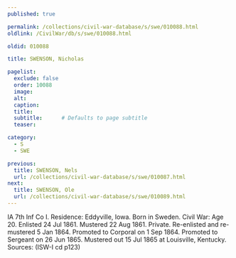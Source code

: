 ```yaml
---
published: true

permalink: /collections/civil-war-database/s/swe/010088.html
oldlink: /CivilWar/db/s/swe/010088.html

oldid: 010088

title: SWENSON, Nicholas

pagelist:
  exclude: false
  order: 10088
  image: 
  alt:
  caption:
  title:
  subtitle:      # Defaults to page subtitle
  teaser:

category: 
  - S 
  - SWE

previous:
  title: SWENSON, Nels
  url: /collections/civil-war-database/s/swe/010087.html  
next:
  title: SWENSON, Ole
  url: /collections/civil-war-database/s/swe/010089.html   
---
```

IA 7th Inf Co I. Residence: Eddyville, Iowa. Born in Sweden. Civil War: Age 20. Enlisted 24 Jul 1861. Mustered 22 Aug 1861. Private. Re-enlisted and re-mustered 5 Jan 1864. Promoted to Corporal on 1 Sep 1864. Promoted to Sergeant on 26 Jun 1865. Mustered out 15 Jul 1865 at Louisville, Kentucky. Sources: (ISW-I cd p123)